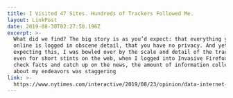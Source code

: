 ```yaml
---
title: I Visited 47 Sites. Hundreds of Trackers Followed Me.
layout: LinkPost
date: 2019-08-30T02:27:58.196Z
excerpt: >-
  What did we find? The big story is as you’d expect: that everything you do
  online is logged in obscene detail, that you have no privacy. And yet, even
  expecting this, I was bowled over by the scale and detail of the tracking;
  even for short stints on the web, when I logged into Invasive Firefox just to
  check facts and catch up on the news, the amount of information collected
  about my endeavors was staggering
link: >-
  https://www.nytimes.com/interactive/2019/08/23/opinion/data-internet-privacy-tracking.html
---
```


